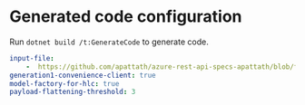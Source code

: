 # Generated code configuration

Run `dotnet build /t:GenerateCode` to generate code.

``` yaml
input-file:
    -  https://github.com/apattath/azure-rest-api-specs-apattath/blob/fd6518a294e6968a77bbad6ce412e736c803337f/specification/communication/data-plane/Email/preview/2021-10-01-preview/CommunicationServicesEmail.json
generation1-convenience-client: true
model-factory-for-hlc: true
payload-flattening-threshold: 3
```

